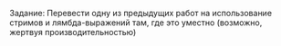 Задание: Перевести одну из предыдущих работ на использование стримов и лямбда-выражений там, 
где это уместно (возможно, жертвуя производительностью)